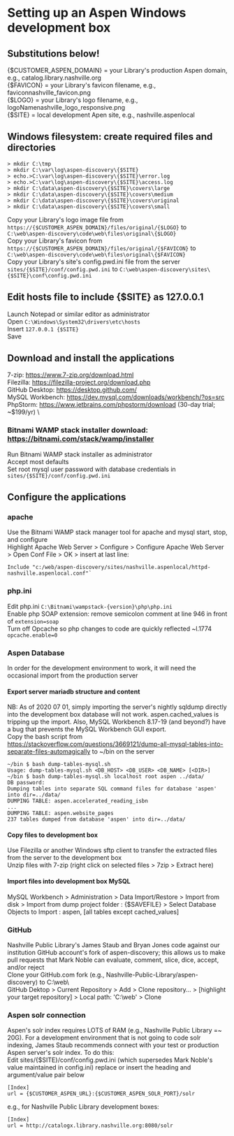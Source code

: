 # Setting up an Aspen Windows development box

## Substitutions below!
{$CUSTOMER_ASPEN_DOMAIN} = your Library's production Aspen domain, e.g., catalog.library.nashville.org \
{$FAVICON} = your Library's favicon filename, e.g., faviconnashville_favicon.png \
{$LOGO} = your Library's logo filename, e.g., logoNamenashville_logo_responsive.png \
{$SITE} = local development Apen site, e.g., nashville.aspenlocal

## Windows filesystem: create required files and directories

```
> mkdir C:\tmp
> mkdir C:\var\log\aspen-discovery\{$SITE}
> echo.>C:\var\log\aspen-discovery\{$SITE}\error.log
> echo.>C:\var\log\aspen-discovery\{$SITE}\access.log
> mkdir C:\data\aspen-discovery\{$SITE}\covers\large
> mkdir C:\data\aspen-discovery\{$SITE}\covers\medium
> mkdir C:\data\aspen-discovery\{$SITE}\covers\original
> mkdir C:\data\aspen-discovery\{$SITE}\covers\small
```

Copy your Library's logo image file from `https://{$CUSTOMER_ASPEN_DOMAIN}/files/original/{$LOGO}` to `C:\web\aspen-discovery\code\web\files\original\{$LOGO}` \
Copy your Library's favicon from `https://{$CUSTOMER_ASPEN_DOMAIN}/files/original/{$FAVICON}` to `C:\web\aspen-discovery\code\web\files\original\{$FAVICON}` \
Copy your Library's site's config.pwd.ini file from the server `sites/{$SITE}/conf/config.pwd.ini` to `C:\web\aspen-discovery\sites\{$SITE}\conf\config.pwd.ini`

## Edit hosts file to include {$SITE} as 127.0.0.1
Launch Notepad or similar editor as administrator \
Open `C:\Windows\System32\drivers\etc\hosts` \
Insert `127.0.0.1 {$SITE}` \
Save

## Download and install the applications
7-zip: https://www.7-zip.org/download.html \
Filezilla: https://filezilla-project.org/download.php \
GitHub Desktop: https://desktop.github.com/ \
MySQL Workbench: https://dev.mysql.com/downloads/workbench/?os=src \
PhpStorm: https://www.jetbrains.com/phpstorm/download (30-day trial; ~$199/yr) \

### Bitnami WAMP stack installer download: https://bitnami.com/stack/wamp/installer
Run Bitnami WAMP stack installer as administrator \
Accept most defaults \
Set root mysql user password with database credentials in `sites/{$SITE}/conf/config.pwd.ini`

## Configure the applications

### apache
Use the Bitnami WAMP stack manager tool for apache and mysql start, stop, and configure \
Highlight Apache Web Server > Configure > Configure Apache Web Server > Open Conf File > OK > insert at last line:

```
Include "c:/web/aspen-discovery/sites/nashville.aspenlocal/httpd-nashville.aspenlocal.conf"`
```

### php.ini
Edit php.ini `C:\Bitnami\wampstack-{version}\php\php.ini` \
Enable php SOAP extension: remove semicolon comment at line 946 in front of `extension=soap` \
Turn off Opcache so php changes to code are quickly reflected ~l.1774 `opcache.enable=0`

### Aspen Database
In order for the development environment to work, it will need the occasional import from the production server 

#### Export server mariadb structure and content
NB: As of 2020 07 01, simply importing the server's nightly sqldump directly into the development box database will not work. aspen.cached_values is tripping up the import. Also, MySQL Workbench 8.17-19 (and beyond?) have a bug that prevents the MySQL Workbench GUI export. \
Copy the bash script from https://stackoverflow.com/questions/3669121/dump-all-mysql-tables-into-separate-files-automagically to ~/bin on the server

```
~/bin $ bash dump-tables-mysql.sh
Usage: dump-tables-mysql.sh <DB_HOST> <DB_USER> <DB_NAME> [<DIR>]
~/bin $ bash dump-tables-mysql.sh localhost root aspen ../data/
DB password:
Dumping tables into separate SQL command files for database 'aspen' into dir=../data/
DUMPING TABLE: aspen.accelerated_reading_isbn
...
DUMPING TABLE: aspen.website_pages
237 tables dumped from database 'aspen' into dir=../data/
```

#### Copy files to development box
Use Filezilla or another Windows sftp client to transfer the extracted files from the server to the development box \
Unzip files with 7-zip (right click on selected files > 7zip > Extract here) 

#### Import files into development box MySQL
MySQL Workbench > Administration > Data Import/Restore > Import from disk > Import from dump project folder : {$SAVEFILE} > Select Database Objects to Import : aspen, [all tables except cached_values]

### GitHub
Nashville Public Library's James Staub and Bryan Jones code against our institution GitHub account's fork of aspen-discovery; this allows us to make pull requests that Mark Noble can evaluate, comment, slice, dice, accept, and/or reject \
Clone your GitHub.com fork (e.g., Nashville-Public-Library/aspen-discovery) to C:\web\ \
GitHub Dektop > Current Repository > Add > Clone repository... > [highlight your target repository] > Local path: 'C:\web' > Clone

### Aspen solr connection
Aspen's solr index requires LOTS of RAM (e.g., Nashville Public Library =~ 20G). For a development environment that is not going to code solr indexing, James Staub recommends connect with your test or production Aspen server's solr index. To do this: \
Edit sites/{$SITE}/conf/config.pwd.ini (which supersedes Mark Noble's value maintained in config.ini) replace or insert the heading and argument/value pair below

```
[Index]
url = {$CUSTOMER_ASPEN_URL}:{$CUSTOMER_ASPEN_SOLR_PORT}/solr
```

e.g., for Nashville Public Library development boxes:

```
[Index]
url = http://catalogx.library.nashville.org:8080/solr
```
